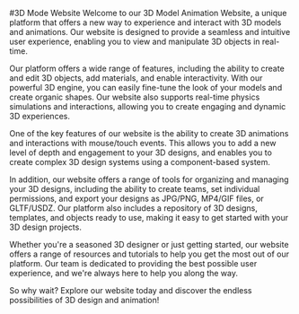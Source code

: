 #3D Mode Website
Welcome to our 3D Model Animation Website, a unique platform that offers a new way to experience and interact with 3D models and animations. Our website is designed to provide a seamless and intuitive user experience, enabling you to view and manipulate 3D objects in real-time.

Our platform offers a wide range of features, including the ability to create and edit 3D objects, add materials, and enable interactivity. With our powerful 3D engine, you can easily fine-tune the look of your models and create organic shapes. Our website also supports real-time physics simulations and interactions, allowing you to create engaging and dynamic 3D experiences.

One of the key features of our website is the ability to create 3D animations and interactions with mouse/touch events. This allows you to add a new level of depth and engagement to your 3D designs, and enables you to create complex 3D design systems using a component-based system.

In addition, our website offers a range of tools for organizing and managing your 3D designs, including the ability to create teams, set individual permissions, and export your designs as JPG/PNG, MP4/GIF files, or GLTF/USDZ. Our platform also includes a repository of 3D designs, templates, and objects ready to use, making it easy to get started with your 3D design projects.

Whether you're a seasoned 3D designer or just getting started, our website offers a range of resources and tutorials to help you get the most out of our platform. Our team is dedicated to providing the best possible user experience, and we're always here to help you along the way.

So why wait? Explore our website today and discover the endless possibilities of 3D design and animation!
